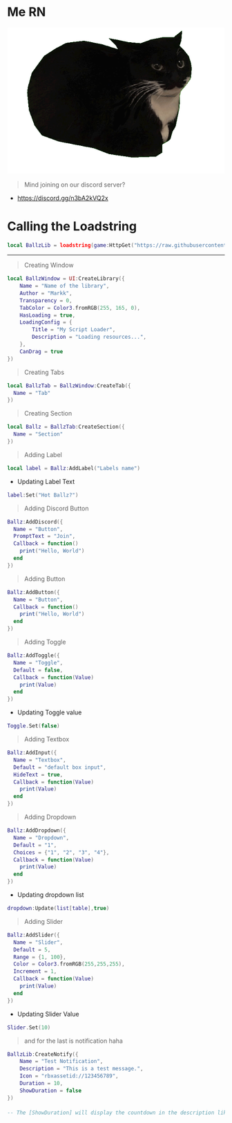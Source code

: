 # Me RN
![Mr Ballz Cat](https://raw.githubusercontent.com/imstupid3/cnS2kULHdG/refs/heads/main/Maxwell-Cat-Expressive-Ears-Alert-Curiou-PNG.png)

> Mind joining on our discord server?

- https://discord.gg/n3bA2kVQ2x

# Calling the Loadstring
```lua 
local BallzLib = loadstring(game:HttpGet("https://raw.githubusercontent.com/imstupid3/cnS2kULHdG/refs/heads/main/Lib/O3KMWLd1snLib2"))()
```

--------------------------------------------------------------------------

> Creating Window
```lua 
local BallzWindow = UI:CreateLibrary({
    Name = "Name of the library",
    Author = "Markk",
    Transparency = 0,
    TabColor = Color3.fromRGB(255, 165, 0),
    HasLoading = true,
    LoadingConfig = {
        Title = "My Script Loader",
        Description = "Loading resources...",
    },
    CanDrag = true
})
```

> Creating Tabs
```lua
local BallzTab = BallzWindow:CreateTab({
  Name = "Tab"
})
```

> Creating Section
```lua
local Ballz = BallzTab:CreateSection({
  Name = "Section"
})
```

> Adding Label
```lua
local label = Ballz:AddLabel("Labels name")
```

- Updating Label Text
```lua
label:Set("Hot Ballz?")
```

> Adding Discord Button
```lua
Ballz:AddDiscord({
  Name = "Button",
  PromptText = "Join",
  Callback = function()
    print("Hello, World")
  end    
})
```

> Adding Button
```lua
Ballz:AddButton({
  Name = "Button",
  Callback = function()
    print("Hello, World")
  end    
})
```

> Adding Toggle
```lua
Ballz:AddToggle({
  Name = "Toggle",
  Default = false,
  Callback = function(Value)
    print(Value)
  end    
})
```

- Updating Toggle value
```lua
Toggle.Set(false)
```

> Adding Textbox
```lua
Ballz:AddInput({
  Name = "Textbox",
  Default = "default box input",
  HideText = true,
  Callback = function(Value)
    print(Value)
  end	  
})
```

> Adding Dropdown
```lua
Ballz:AddDropdown({
  Name = "Dropdown",
  Default = "1",
  Choices = {"1", "2", "3", "4"},
  Callback = function(Value)
    print(Value)
  end    
})
```

- Updating dropdown list
```lua
dropdown:Update(list[table],true)
```

> Adding Slider
```lua
Ballz:AddSlider({
  Name = "Slider",
  Default = 5,
  Range = {1, 100},
  Color = Color3.fromRGB(255,255,255),
  Increment = 1,
  Callback = function(Value)
    print(Value)
  end    
})
```

- Updating Slider Value
```lua
Slider.Set(10)
```

> and for the last is notification haha
```lua
BallzLib:CreateNotify({
    Name = "Test Notification",
    Description = "This is a test message.",
    Icon = "rbxassetid://123456789",
    Duration = 10,
    ShowDuration = false
})

-- The [ShowDuration] will display the countdown in the description like "[1]"
```
